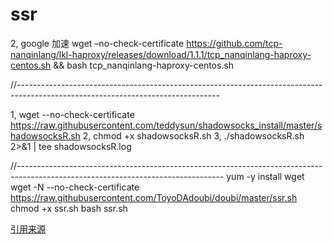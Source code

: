 # ssr


2, google 加速
wget –no-check-certificate https://github.com/tcp-nanqinlang/lkl-haproxy/releases/download/1.1.1/tcp_nanqinlang-haproxy-centos.sh && bash tcp_nanqinlang-haproxy-centos.sh





//--------------------------------------------------------------------------------------------------------------------------------

1, wget --no-check-certificate https://raw.githubusercontent.com/teddysun/shadowsocks_install/master/shadowsocksR.sh
2, chmod +x shadowsocksR.sh
3, ./shadowsocksR.sh 2>&1 | tee shadowsocksR.log

//---------------------------------------------------------------------------------------------------------------------------------
yum -y install wget
wget -N --no-check-certificate https://raw.githubusercontent.com/ToyoDAdoubi/doubi/master/ssr.sh
chmod +x ssr.sh
bash ssr.sh

[引用来源](https://github.com/ToyoDAdoubi/doubi)

